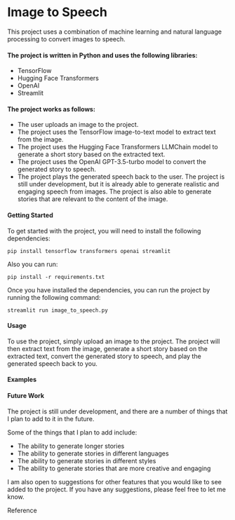 # Image to Speech
This project uses a combination of machine learning and natural language processing to convert images to speech. 

#### The project is written in Python and uses the following libraries:

* TensorFlow
* Hugging Face Transformers
* OpenAI
* Streamlit

#### The project works as follows:

* The user uploads an image to the project.
* The project uses the TensorFlow image-to-text model to extract text from the image.
* The project uses the Hugging Face Transformers LLMChain model to generate a short story based on the extracted text.
* The project uses the OpenAI GPT-3.5-turbo model to convert the generated story to speech.
* The project plays the generated speech back to the user.
The project is still under development, but it is already able to generate realistic and engaging speech from images. The project is also able to generate stories that are relevant to the content of the image.

#### Getting Started

To get started with the project, you will need to install the following dependencies:

`pip install tensorflow transformers openai streamlit`


Also you can run: 

`pip install -r requirements.txt`


Once you have installed the dependencies, you can run the project by running the following command:

`streamlit run image_to_speech.py`


#### Usage

To use the project, simply upload an image to the project. 
The project will then extract text from the image, generate a short story based on the extracted text, convert the generated story to speech, and play the generated speech back to you.

#### Examples



#### Future Work

The project is still under development, and there are a number of things that I plan to add to it in the future. 

Some of the things that I plan to add include:

* The ability to generate longer stories
* The ability to generate stories in different languages
* The ability to generate stories in different styles
* The ability to generate stories that are more creative and engaging

I am also open to suggestions for other features that you would like to see added to the project. 
If you have any suggestions, please feel free to let me know.

Reference
